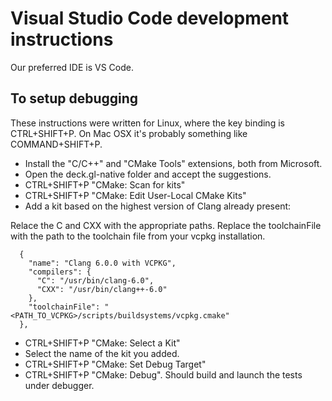 # Visual Studio Code development instructions

Our preferred IDE is VS Code.

## To setup debugging

These instructions were written for Linux, where the key binding is CTRL+SHIFT+P.
On Mac OSX it's probably something like COMMAND+SHIFT+P.

* Install the "C/C++" and "CMake Tools" extensions, both from Microsoft.
* Open the deck.gl-native folder and accept the suggestions.
* CTRL+SHIFT+P "CMake: Scan for kits"
* CTRL+SHIFT+P "CMake: Edit User-Local CMake Kits"
* Add a kit based on the highest version of Clang already present:

Relace the C and CXX with the appropriate paths. Replace the toolchainFile
with the path to the toolchain file from your vcpkg installation.
```
  {
    "name": "Clang 6.0.0 with VCPKG",
    "compilers": {
      "C": "/usr/bin/clang-6.0",
      "CXX": "/usr/bin/clang++-6.0"
    },
    "toolchainFile": "<PATH_TO_VCPKG>/scripts/buildsystems/vcpkg.cmake"
  },
```

* CTRL+SHIFT+P "CMake: Select a Kit"
* Select the name of the kit you added.
* CTRL+SHIFT+P "CMake: Set Debug Target"
* CTRL+SHIFT+P "CMake: Debug". Should build and launch the tests under debugger.
